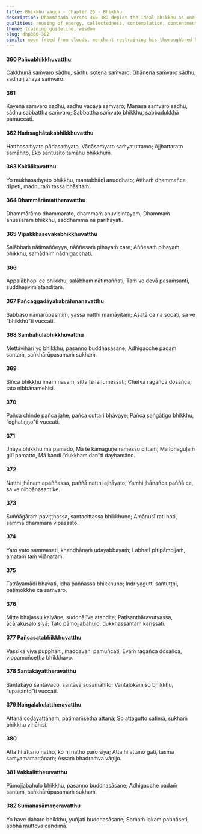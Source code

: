 ```yaml
---
title: Bhikkhu vagga - Chapter 25 - Bhikkhu
description: Dhammapada verses 360–382 depict the ideal bhikkhu as one who restrains the senses, body, speech, and mind, leading to freedom from suffering. Emphasis is placed on mindfulness, inner joy, collectedness, and self-reliance. Through discipline and reflection, the bhikkhu advances towards the peace of Nibbāna, shining like the moon freed from clouds.
qualities: rousing of energy, collectedness, contemplation, contentment, continuous effort, cultivation, discernment, ending, ethical conduct, faith, examination, giving up, learning, liberation, loving-kindness, mindfulness, recognition of impermanence, respect, right speech, self-control, sense restraint, solitude, tranquility, vigour, vision, wisdom, wise attention, anger, attachment, aversion, anxiety, clinging to rules and observances, conceit, contempt, craving, desire, distraction, doubt, ignorance, immaturity, jealousy, negligence, passion, personal existence, sensual desire, suffering, lack of discernment, companionship
theme: training guideline, wisdom
slug: dhp360-382
simile: moon freed from clouds, merchant restraining his thoroughbred horse
---
```


#### 360 Pañcabhikkhuvatthu

Cakkhunā saṁvaro sādhu,
sādhu sotena saṁvaro;
Ghānena saṁvaro sādhu,
sādhu jivhāya saṁvaro.

#### 361

Kāyena saṁvaro sādhu,
sādhu vācāya saṁvaro;
Manasā saṁvaro sādhu,
sādhu sabbattha saṁvaro;
Sabbattha saṁvuto bhikkhu,
sabbadukkhā pamuccati.

#### 362 Haṁsaghātakabhikkhuvatthu

Hatthasaṁyato pādasaṁyato,
Vācāsaṁyato saṁyatuttamo;
Ajjhattarato samāhito,
Eko santusito tamāhu bhikkhuṁ.

#### 363 Kokālikavatthu

Yo mukhasaṁyato bhikkhu,
mantabhāṇī anuddhato;
Atthaṁ dhammañca dīpeti,
madhuraṁ tassa bhāsitaṁ.

#### 364 Dhammārāmattheravatthu

Dhammārāmo dhammarato,
dhammaṁ anuvicintayaṁ;
Dhammaṁ anussaraṁ bhikkhu,
saddhammā na parihāyati.

#### 365 Vipakkhasevakabhikkhuvatthu

Salābhaṁ nātimaññeyya,
nāññesaṁ pihayaṁ care;
Aññesaṁ pihayaṁ bhikkhu,
samādhiṁ nādhigacchati.

#### 366

Appalābhopi ce bhikkhu,
salābhaṁ nātimaññati;
Taṁ ve devā pasaṁsanti,
suddhājīviṁ atanditaṁ.

#### 367 Pañcaggadāyakabrāhmaṇavatthu

Sabbaso nāmarūpasmiṁ,
yassa natthi mamāyitaṁ;
Asatā ca na socati,
sa ve “bhikkhū”ti vuccati.

#### 368 Sambahulabhikkhuvatthu

Mettāvihārī yo bhikkhu,
pasanno buddhasāsane;
Adhigacche padaṁ santaṁ,
saṅkhārūpasamaṁ sukhaṁ.

#### 369

Siñca bhikkhu imaṁ nāvaṁ,
sittā te lahumessati;
Chetvā rāgañca dosañca,
tato nibbānamehisi.

#### 370

Pañca chinde pañca jahe,
pañca cuttari bhāvaye;
Pañca saṅgātigo bhikkhu,
“oghatiṇṇo”ti vuccati.

#### 371

Jhāya bhikkhu mā pamādo,
Mā te kāmaguṇe ramessu cittaṁ;
Mā lohaguḷaṁ gilī pamatto,
Mā kandi “dukkhamidan”ti dayhamāno.

#### 372

Natthi jhānaṁ apaññassa,
paññā natthi ajhāyato;
Yamhi jhānañca paññā ca,
sa ve nibbānasantike.

#### 373

Suññāgāraṁ paviṭṭhassa,
santacittassa bhikkhuno;
Amānusī rati hoti,
sammā dhammaṁ vipassato.

#### 374

Yato yato sammasati,
khandhānaṁ udayabbayaṁ;
Labhatī pītipāmojjaṁ,
amataṁ taṁ vijānataṁ.

#### 375

Tatrāyamādi bhavati,
idha paññassa bhikkhuno;
Indriyagutti santuṭṭhi,
pātimokkhe ca saṁvaro.

#### 376

Mitte bhajassu kalyāṇe,
suddhājīve atandite;
Paṭisanthāravutyassa,
ācārakusalo siyā;
Tato pāmojjabahulo,
dukkhassantaṁ karissati.

#### 377 Pañcasatabhikkhuvatthu

Vassikā viya pupphāni,
maddavāni pamuñcati;
Evaṁ rāgañca dosañca,
vippamuñcetha bhikkhavo.

#### 378 Santakāyattheravatthu

Santakāyo santavāco,
santavā susamāhito;
Vantalokāmiso bhikkhu,
“upasanto”ti vuccati.

#### 379 Naṅgalakulattheravatthu

Attanā codayattānaṁ,
paṭimaṁsetha attanā;
So attagutto satimā,
sukhaṁ bhikkhu vihāhisi.

#### 380

Attā hi attano nātho,
ko hi nātho paro siyā;
Attā hi attano gati,
tasmā saṁyamamattānaṁ;
Assaṁ bhadraṁva vāṇijo.

#### 381 Vakkalittheravatthu

Pāmojjabahulo bhikkhu,
pasanno buddhasāsane;
Adhigacche padaṁ santaṁ,
saṅkhārūpasamaṁ sukhaṁ.

#### 382 Sumanasāmaṇeravatthu

Yo have daharo bhikkhu,
yuñjati buddhasāsane;
Somaṁ lokaṁ pabhāseti,
abbhā muttova candimā.
